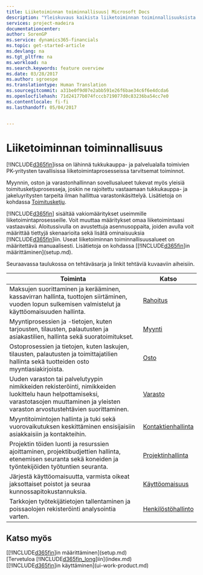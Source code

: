 ```yaml
---
title: Liiketoiminnan toiminnallisuus| Microsoft Docs
description: "Yleiskuvaus kaikista liiketoiminnan toiminnallisuuksista ja osastoista, joita sovellusalueet tukevat. Tällaisia sovellusalueita ovat esimerkiksi rahoitus, varastonhallinta ja projektinhallinta."
services: project-madeira
documentationcenter: 
author: SorenGP
ms.service: dynamics365-financials
ms.topic: get-started-article
ms.devlang: na
ms.tgt_pltfrm: na
ms.workload: na
ms.search.keywords: feature overview
ms.date: 03/28/2017
ms.author: sgroespe
ms.translationtype: Human Translation
ms.sourcegitcommit: a31be0f9d07e2abb591e26f6bae34c6f6e4dcda6
ms.openlocfilehash: 71d24177b074fcccb719077d0c83236ba54cc7e0
ms.contentlocale: fi-fi
ms.lasthandoff: 05/04/2017


---
```

# <a name="business-functionality"></a>Liiketoiminnan toiminnallisuus
[!INCLUDE[d365fin](includes/d365fin_md.md)]issa on lähinnä tukkukauppa- ja palvelualalla toimivien PK-yritysten tavallisissa liiketoimintaprosesseissa tarvitsemat toiminnot.

Myynnin, oston ja varastonhallinnan sovellusalueet tukevat myös yleisiä toimitusketjuprosesseja, joskin ne rajoitettu vastaamaan tukkukauppa- ja jakeluyritysten tarpeita ilman hallittua varastonkäsittelyä. Lisätietoja on kohdassa [Toimitusketju](madeira-supply-chain.md).

[!INCLUDE[d365fin](includes/d365fin_md.md)] sisältää vakiomääritykset useimmille liiketoimintaprosesseille. Voit muuttaa määritykset omaa liiketoimintaasi vastaavaksi. Aloitussivulla on avustettuja asennusoppaita, joiden avulla voit määrittää tiettyjä skenaarioita sekä lisätä ominaisuuksia [!INCLUDE[d365fin](includes/d365fin_md.md)]iin. Useat liiketoiminnan toiminnallisuusalueet on määritettävä manuaalisesti. Lisätietoja on kohdassa [[!INCLUDE[d365fin](includes/d365fin_md.md)]in määrittäminen](setup.md).

Seuraavassa taulukossa on tehtäväsarja ja linkit tehtäviä kuvaaviin aiheisiin.

| Toiminta | Katso |
| --- | --- |
| Maksujen suorittaminen ja kerääminen, kassavirran hallinta, tuottojen siirtäminen, vuoden lopun sulkemisen valmistelut ja käyttöomaisuuden hallinta. |[Rahoitus](finance.md) |
| Myyntiprosessien ja -tietojen, kuten tarjousten, tilausten, palautusten ja asiakastilien, hallinta sekä suoratoimitukset. |[Myynti](sales-manage-sales.md) |
| Ostoprosessien ja tietojen, kuten laskujen, tilausten, palautusten ja toimittajatilien hallinta sekä tuotteiden osto myyntiasiakirjoista. |[Osto](purchasing-manage-purchasing.md) |
| Uuden varaston tai palvelutyypin nimikkeiden rekisteröinti, nimikkeiden luokittelu haun helpottamiseksi, varastotasojen muuttaminen ja yleisten varaston arvostustehtävien suorittaminen. |[Varasto](inventory-manage-inventory.md) |
| Myyntitoimintojen hallinta ja tuki sekä vuorovaikutuksen keskittäminen ensisijaisiin asiakkaisiin ja kontakteihin. |[Kontaktienhallinta](marketing-relationship-management.md) |
| Projektin töiden luonti ja resurssien ajoittaminen, projektibudjettien hallinta, etenemisen seuranta sekä koneiden ja työntekijöiden työtuntien seuranta. |[Projektinhallinta](projects-manage-projects.md) |
| Järjestä käyttöomaisuutta, varmista oikeat jaksottaiset poistot ja seuraa kunnossapitokustannuksia. |[Käyttöomaisuus](fa-manage.md) |
| Tarkkojen työtekijätietojen tallentaminen ja poissaolojen rekisteröinti analysointia varten. |[Henkilöstöhallinto](hr-manage-human-resources.md) |

## <a name="see-also"></a>Katso myös
[[!INCLUDE[d365fin](includes/d365fin_md.md)]in määrittäminen](setup.md)  
[Tervetuloa [!INCLUDE[d365fin_long](includes/d365fin_long_md.md)]iin](index.md)  
[[!INCLUDE[d365fin](includes/d365fin_md.md)]in käyttäminen](ui-work-product.md)  


